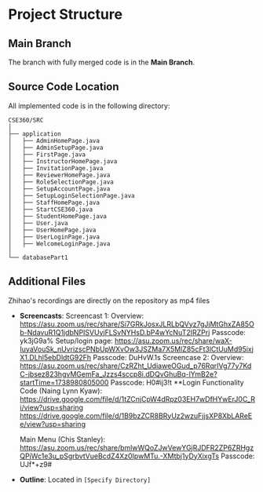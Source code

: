 # Project Structure

## Main Branch
The branch with fully merged code is in the **Main Branch**.

## Source Code Location
All implemented code is in the following directory:

```
CSE360/SRC
│
├── application
│   ├── AdminHomePage.java
│   ├── AdminSetupPage.java
│   ├── FirstPage.java
│   ├── InstructorHomePage.java
│   ├── InvitationPage.java
│   ├── ReviewerHomePage.java
│   ├── RoleSelectionPage.java
│   ├── SetupAccountPage.java
│   ├── SetupLoginSelectionPage.java
│   ├── StaffHomePage.java
│   ├── StartCSE360.java
│   ├── StudentHomePage.java
│   ├── User.java
│   ├── UserHomePage.java
│   ├── UserLoginPage.java
│   ├── WelcomeLoginPage.java
│
└── databasePart1
```

## Additional Files
Zhihao's recordings are directly on the repository as mp4 files
- **Screencasts**:
   Screencast 1:
          Overview: https://asu.zoom.us/rec/share/Si7GRkJosxJLRLbQVyz7gJjMtGhxZA85Ob-NdavuR1Q1jdbNPISVUyjFLSvNYHsD.bP4wYcNuT2IRZPrj
                    Passcode: yk3jG9a%
          Setup/login page: https://asu.zoom.us/rec/share/waX-IuyaVouSk_nUvrizscPNbUpWXvOw3JSZMa7X5MlZ85cFt3lCtUuMd95ixjX1.DLhl5ebDldtG92Fh
                            Passcode: DuHvW.1s
  Screencase 2:
          Overview: https://asu.zoom.us/rec/share/CzRZht_UdiaweOGud_p76RqrIVg77y7KdC-jbsez823hgvMGemFa_Jzzs4sccp8i.dDQvGhuBq-lYmB2e?startTime=1738980805000
                    Passcode: H0#ij3!t
  **Login Functionality Code (Naing Lynn Kyaw): https://drive.google.com/file/d/1tZCnjCpW4dRpz03EH7wDfHYwErJ0C_Ri/view?usp=sharing
  https://drive.google.com/file/d/1B9bzZCR8BRyUz2wzuFjjsXP8XbLAReEe/view?usp=sharing

     Main Menu (Chis Stanley): https://asu.zoom.us/rec/share/bmlwWQoZJwVewYGjRJDFR2ZP6ZRHgzQPjWc1e3u_pSgrbvtVueBcdZ4Xz0IpwMTu.-XMtbj1yDyXixgTs
                 Passcode: UJf*+z9#
- **Outline**: Located in `[Specify Directory]`
